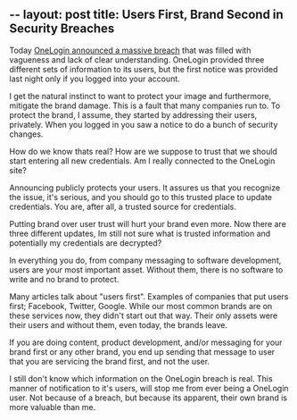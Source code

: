 --
layout: post
title: Users First, Brand Second in Security Breaches
--

Today [OneLogin announced a massive breach](https://krebsonsecurity.com/2017/06/onelogin-breach-exposed-ability-to-decrypt-data/) that was filled with vagueness and lack of clear understanding. OneLogin provided three different sets of information to its users, but the first notice was provided last night only if you logged into your account.

I get the natural instinct to want to protect your image and furthermore, mitigate the brand damage. This is a fault that many companies run to. To protect the brand, I assume, they started by addressing their users, privately. When you logged in you saw a notice to do a bunch of security changes.

How do we know thats real? How are we suppose to trust that we should start entering all new credentials. Am I really connected to the OneLogin site?

Announcing publicly protects your users. It assures us that you recognize the issue, it's serious, and you should go to this trusted place to update credentials. You are, after all, a trusted source for credentials.

Putting brand over user trust will hurt your brand even more. Now there are three different updates, Im still not sure what is trusted information and potentially my credentials are decrypted?

In everything you do, from company messaging to software development, users are your most important asset. Without them, there is no software to write and no brand to protect.  

Many articles talk about "users first". Examples of companies that put users first; Facebook, Twitter, Google. While our most common brands are on these services now, they didn't start out that way. Their only assets were their users and without them, even today, the brands leave.

If you are doing content, product development, and/or messaging for your brand first or any other brand, you end up sending that message to user that you are servicing the brand first, and not the user.

I still don't know which information on the OneLogin breach is real. This manner of notification to it's users, will stop me from ever being a OneLogin user. Not because of a breach, but because its apparent, their own brand is more valuable than me.
